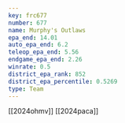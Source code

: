 ```yaml
---
key: frc677
number: 677
name: Murphy's Outlaws
epa_end: 14.01
auto_epa_end: 6.2
teleop_epa_end: 5.56
endgame_epa_end: 2.26
winrate: 0.5
district_epa_rank: 852
district_epa_percentile: 0.5269
type: Team
---
```

[[2024ohmv]]
[[2024paca]]
